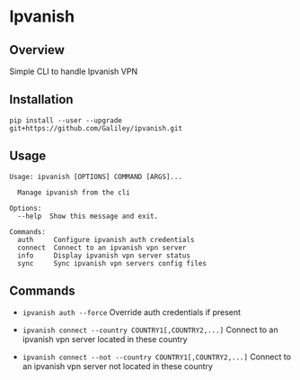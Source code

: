 # Ipvanish

## Overview
Simple CLI to handle Ipvanish VPN

## Installation
```
pip install --user --upgrade git+https://github.com/Galiley/ipvanish.git
```

## Usage
```
Usage: ipvanish [OPTIONS] COMMAND [ARGS]...

  Manage ipvanish from the cli

Options:
  --help  Show this message and exit.

Commands:
  auth     Configure ipvanish auth credentials
  connect  Connect to an ipvanish vpn server
  info     Display ipvanish vpn server status
  sync     Sync ipvanish vpn servers config files
```

## Commands

* `ipvanish auth --force`
Override auth credentials if present

* `ipvanish connect --country COUNTRY1[,COUNTRY2,...]`
Connect to an ipvanish vpn server located in these country

* `ipvanish connect --not --country COUNTRY1[,COUNTRY2,...]`
Connect to an ipvanish vpn server not located in these country
